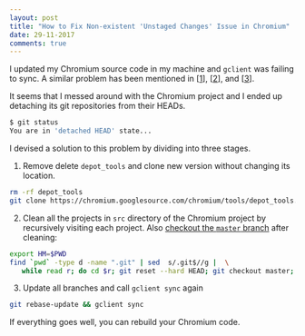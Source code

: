 ```yaml
---
layout: post
title: "How to Fix Non-existent 'Unstaged Changes' Issue in Chromium"
date: 29-11-2017
comments: true
---
```

I updated my Chromium source code in my machine and `gclient` was failing to sync. A similar problem has been mentioned in
[[1](https://bugs.chromium.org/p/chromium/issues/detail?id=506040)], 
[[2](https://bugs.chromium.org/p/chromium/issues/detail?id=584742)], and
[[3](https://groups.google.com/a/chromium.org/forum/#!topic/chromium-dev/b68HNfnWfZQ)].

It seems that I messed around with the Chromium project and I ended up detaching its git repositories from their HEADs.
``` bash
$ git status
You are in 'detached HEAD' state...
```
I devised a solution to this problem by dividing into three stages.

1. Remove delete `depot_tools` and clone new version without changing its location.
```bash
rm -rf depot_tools
git clone https://chromium.googlesource.com/chromium/tools/depot_tools.git
```
2. Clean all the projects in `src` directory of the Chromium project by recursively visiting each project. 
Also [checkout the `master` branch](https://stackoverflow.com/questions/10228760/fix-a-git-detached-head) after cleaning:
```bash
export HM=$PWD
find `pwd` -type d -name ".git" | sed  s/.git$//g |  \
   while read r; do cd $r; git reset --hard HEAD; git checkout master; done
```

3. Update all branches and call `gclient sync` again
```bash
git rebase-update && gclient sync
```
If everything goes well, you can rebuild your Chromium code.
